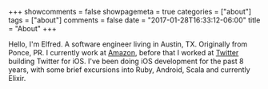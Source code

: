 +++
showcomments = false
showpagemeta = true
categories = ["about"]
tags = ["about"]
comments = false
date = "2017-01-28T16:33:12-06:00"
title = "About"
+++

Hello, I'm Elfred. A software engineer living in Austin, TX. Originally from Ponce, PR. I currently work at [Amazon](https://amazon.com), before that I worked at [Twitter](https://twitter.com) building Twitter for iOS. I've been doing iOS development for the past 8 years, with some brief excursions into Ruby, Android, Scala and currently Elixir.
